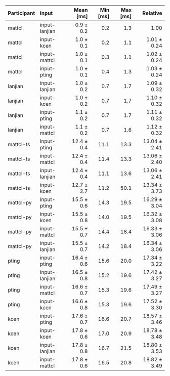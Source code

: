 | Participant | Input | Mean [ms] | Min [ms] | Max [ms] | Relative |
|:---|:---|---:|---:|---:|---:|
| mattcl | input-lanjian | 0.9 ± 0.2 | 0.2 | 1.3 | 1.00 |
| mattcl | input-kcen | 1.0 ± 0.1 | 0.2 | 1.1 | 1.01 ± 0.24 |
| mattcl | input-mattcl | 1.0 ± 0.1 | 0.3 | 1.1 | 1.02 ± 0.24 |
| mattcl | input-pting | 1.0 ± 0.1 | 0.4 | 1.3 | 1.03 ± 0.24 |
| lanjian | input-lanjian | 1.0 ± 0.2 | 0.7 | 1.7 | 1.09 ± 0.32 |
| lanjian | input-kcen | 1.0 ± 0.2 | 0.7 | 1.7 | 1.10 ± 0.32 |
| lanjian | input-pting | 1.1 ± 0.2 | 0.7 | 1.7 | 1.11 ± 0.32 |
| lanjian | input-mattcl | 1.1 ± 0.2 | 0.7 | 1.6 | 1.12 ± 0.32 |
| mattcl-ts | input-pting | 12.4 ± 0.4 | 11.1 | 13.3 | 13.04 ± 2.41 |
| mattcl-ts | input-mattcl | 12.4 ± 0.4 | 11.4 | 13.3 | 13.06 ± 2.40 |
| mattcl-ts | input-lanjian | 12.4 ± 0.4 | 11.1 | 13.6 | 13.06 ± 2.41 |
| mattcl-ts | input-kcen | 12.7 ± 2.7 | 11.2 | 50.1 | 13.34 ± 3.73 |
| mattcl-py | input-pting | 15.5 ± 0.6 | 14.3 | 19.5 | 16.29 ± 3.04 |
| mattcl-py | input-kcen | 15.5 ± 0.8 | 14.0 | 19.5 | 16.32 ± 3.08 |
| mattcl-py | input-mattcl | 15.5 ± 0.7 | 14.4 | 18.4 | 16.33 ± 3.06 |
| mattcl-py | input-lanjian | 15.5 ± 0.7 | 14.2 | 18.4 | 16.34 ± 3.06 |
| pting | input-pting | 16.4 ± 0.6 | 15.6 | 20.0 | 17.34 ± 3.22 |
| pting | input-lanjian | 16.5 ± 0.8 | 15.2 | 19.6 | 17.42 ± 3.27 |
| pting | input-mattcl | 16.6 ± 0.7 | 15.3 | 19.6 | 17.49 ± 3.27 |
| pting | input-kcen | 16.6 ± 0.8 | 15.3 | 19.6 | 17.52 ± 3.30 |
| kcen | input-pting | 17.6 ± 0.7 | 16.6 | 20.7 | 18.57 ± 3.46 |
| kcen | input-kcen | 17.8 ± 0.6 | 17.0 | 20.9 | 18.78 ± 3.48 |
| kcen | input-lanjian | 17.8 ± 0.8 | 16.7 | 21.5 | 18.80 ± 3.53 |
| kcen | input-mattcl | 17.8 ± 0.6 | 16.5 | 20.8 | 18.82 ± 3.49 |
